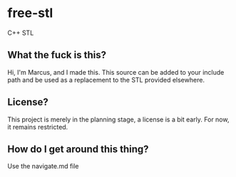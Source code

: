# free-stl
C++ STL

## What the fuck is this?
Hi, I'm Marcus, and I made this. This source can be added to your include path and be used as a replacement to the STL provided elsewhere.

## License?
This project is merely in the planning stage, a license is a bit early. For now, it remains restricted.

## How do I get around this thing?
Use the navigate.md file
